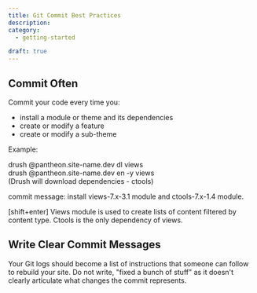 ```yaml
---
title: Git Commit Best Practices
description:
category:
  - getting-started

draft: true
---
```

## Commit Often
Commit your code every time you:
- install a module or theme and its dependencies
- create or modify a feature
- create or modify a sub-theme 
Example:  
drush @pantheon.site-name.dev dl views  
drush @pantheon.site-name.dev en -y views   
(Drush will download dependencies - ctools)  
commit message: install views-7.x-3.1 module and ctools-7.x-1.4 module.  
[shift+enter] Views module is used to create lists of content filtered by content type. Ctools is the only dependency of views.

## Write Clear Commit Messages
Your Git logs should become a list of instructions that someone can follow to rebuild your site. Do not write, "fixed a bunch of stuff" as it doesn't clearly articulate what changes the commit represents.   
